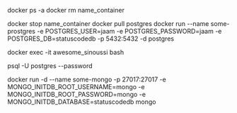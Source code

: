docker ps -a
docker rm name_container

docker stop name_container
docker pull postgres
docker run --name some-prostgres -e POSTGRES_USER=jaam -e POSTGRES_PASSWORD=jaam -e POSTGRES_DB=statuscodedb -p 5432:5432 -d postgres

docker exec -it awesome_sinoussi bash


<!-- Asign user and password -->
psql -U postgres --password


docker run -d --name some-mongo  -p 27017:27017  -e MONGO_INITDB_ROOT_USERNAME=mongo -e MONGO_INITDB_ROOT_PASSWORD=mongo -e MONGO_INITDB_DATABASE=statuscodedb mongo



